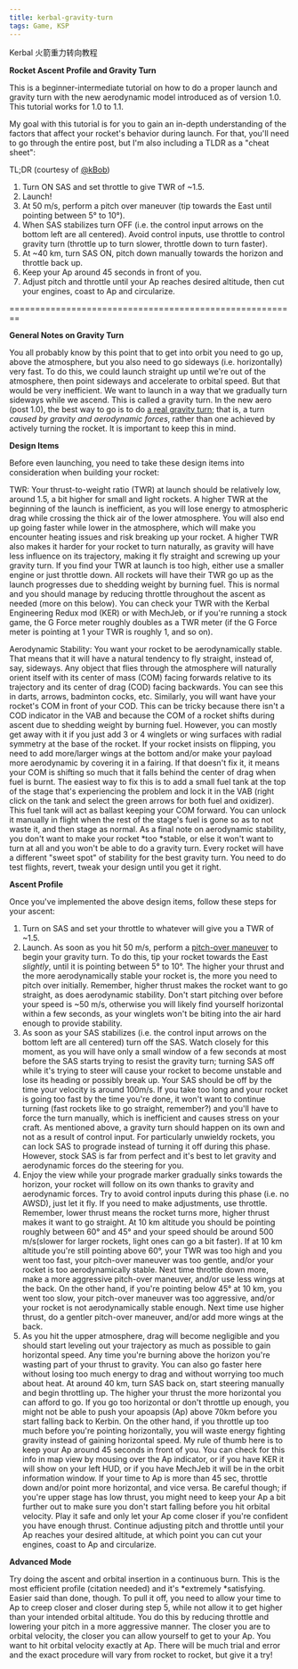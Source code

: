 ```yaml
---
title: kerbal-gravity-turn
tags: Game, KSP
---
```


Kerbal 火箭重力转向教程

**Rocket Ascent Profile and Gravity Turn**

This is a beginner-intermediate tutorial on how to do a proper launch and gravity turn with the new aerodynamic model introduced as of version 1.0. This tutorial works for 1.0 to 1.1.

My goal with this tutorial is for you to gain an in-depth understanding of the factors that affect your rocket's behavior during launch. For that, you'll need to go through the entire post, but I'm also including a TLDR as a "cheat sheet":

TL;DR (courtesy of [@kBob](http://forum.kerbalspaceprogram.com/%7B___base_url___%7D/index.php?/profile/102132-kbob/))

1. Turn ON SAS and set throttle to give TWR of ~1.5.
2. Launch!
3. At 50 m/s, perform a pitch over maneuver (tip towards the East until pointing between 5° to 10°).
4. When SAS stabilizes turn OFF (i.e. the control input arrows on the bottom left are all centered). Avoid control inputs, use throttle to control gravity turn (throttle up to turn slower, throttle down to turn faster).
5. At ~40 km, turn SAS ON, pitch down manually towards the horizon and throttle back up.
6. Keep your Ap around 45 seconds in front of you.
7. Adjust pitch and throttle until your Ap reaches desired altitude, then cut your engines, coast to Ap and circularize.

========================================================

**General Notes on Gravity Turn**

You all probably know by this point that to get into orbit you need to go up, above the atmosphere, but you also need to go sideways (i.e. horizontally) very fast. To do this, we could launch straight up until we're out of the atmosphere, then point sideways and accelerate to orbital speed. But that would be very inefficient. We want to launch in a way that we gradually turn sideways while we ascend. This is called a gravity turn. In the new aero (post 1.0), the best way to go is to do [a real gravity turn](https://en.wikipedia.org/wiki/Gravity_turn); that is, a turn *caused by gravity and aerodynamic forces*, rather than one achieved by actively turning the rocket. It is important to keep this in mind.

**Design Items**

Before even launching, you need to take these design items into consideration when building your rocket:

TWR: Your thrust-to-weight ratio (TWR) at launch should be relatively low, around 1.5, a bit higher for small and light rockets. A higher TWR at the beginning of the launch is inefficient, as you will lose energy to atmospheric drag while crossing the thick air of the lower atmosphere. You will also end up going faster while lower in the atmosphere, which will make you encounter heating issues and risk breaking up your rocket. A higher TWR also makes it harder for your rocket to turn naturally, as gravity will have less influence on its trajectory, making it fly straight and screwing up your gravity turn. If you find your TWR at launch is too high, either use a smaller engine or just throttle down. All rockets will have their TWR go up as the launch progresses due to shedding weight by burning fuel. This is normal and you should manage by reducing throttle throughout the ascent as needed (more on this below). You can check your TWR with the Kerbal Engineering Redux mod (KER) or with MechJeb, or if you're running a stock game, the G Force meter roughly doubles as a TWR meter (if the G Force meter is pointing at 1 your TWR is roughly 1, and so on).

Aerodynamic Stability: You want your rocket to be aerodynamically stable. That means that it will have a natural tendency to fly straight, instead of, say, sideways. Any object that flies through the atmosphere will naturally orient itself with its center of mass (COM) facing forwards relative to its trajectory and its center of drag (COD) facing backwards. You can see this in darts, arrows, badminton cocks, etc. Similarly, you will want have your rocket's COM in front of your COD. This can be tricky because there isn't a COD indicator in the VAB and because the COM of a rocket shifts during ascent due to shedding weight by burning fuel. However, you can mostly get away with it if you just add 3 or 4 winglets or wing surfaces with radial symmetry at the base of the rocket. If your rocket insists on flipping, you need to add more/larger wings at the bottom and/or make your payload more aerodynamic by covering it in a fairing. If that doesn't fix it, it means your COM is shifting so much that it falls behind the center of drag when fuel is burnt. The easiest way to fix this is to add a small fuel tank at the top of the stage that's experiencing the problem and lock it in the VAB (right click on the tank and select the green arrows for both fuel and oxidizer). This fuel tank will act as ballast keeping your COM forward. You can unlock it manually in flight when the rest of the stage's fuel is gone so as to not waste it, and then stage as normal. As a final note on aerodynamic stability, you don't want to make your rocket *too *stable, or else it won't want to turn at all and you won't be able to do a gravity turn. Every rocket will have a different "sweet spot" of stability for the best gravity turn. You need to do test flights, revert, tweak your design until you get it right.

**Ascent Profile**

Once you've implemented the above design items, follow these steps for your ascent:

1. Turn on SAS and set your throttle to whatever will give you a TWR of ~1.5.
2. Launch. As soon as you hit 50 m/s, perform a [pitch-over maneuver](https://en.wikipedia.org/wiki/Gravity_turn#Vertical_climb) to begin your gravity turn. To do this, tip your rocket towards the East *slightly*, until it is pointing between 5° to 10°. The higher your thrust and the more aerodynamically stable your rocket is, the more you need to pitch over initially. Remember, higher thrust makes the rocket want to go straight, as does aerodynamic stability. Don't start pitching over before your speed is ~50 m/s, otherwise you will likely find yourself horizontal within a few seconds, as your winglets won't be biting into the air hard enough to provide stability.
3. As soon as your SAS stabilizes (i.e. the control input arrows on the bottom left are all centered) turn off the SAS. Watch closely for this moment, as you will have only a small window of a few seconds at most before the SAS starts trying to resist the gravity turn; turning SAS off while it's trying to steer will cause your rocket to become unstable and lose its heading or possibly break up. Your SAS should be off by the time your velocity is around 100m/s. If you take too long and your rocket is going too fast by the time you're done, it won't want to continue turning (fast rockets like to go straight, remember?) and you'll have to force the turn manually, which is inefficient and causes stress on your craft. As mentioned above, a gravity turn should happen on its own and not as a result of control input. For particularly unwieldy rockets, you can lock SAS to prograde instead of turning it off during this phase. However, stock SAS is far from perfect and it's best to let gravity and aerodynamic forces do the steering for you.
4. Enjoy the view while your prograde marker gradually sinks towards the horizon, your rocket will follow on its own thanks to gravity and aerodynamic forces. Try to avoid control inputs during this phase (i.e. no AWSD), just let it fly. If you need to make adjustments, use throttle. Remember, lower thrust means the rocket turns more, higher thrust makes it want to go straight. At 10 km altitude you should be pointing roughly between 60° and 45° and your speed should be around 500 m/s(slower for larger rockets, light ones can go a bit faster). If at 10 km altitude you're still pointing above 60°, your TWR was too high and you went too fast, your pitch-over maneuver was too gentle, and/or your rocket is too aerodynamically stable. Next time throttle down more, make a more aggressive pitch-over maneuver, and/or use less wings at the back. On the other hand, if you're pointing below 45° at 10 km, you went too slow, your pitch-over maneuver was too aggressive, and/or your rocket is not aerodynamically stable enough. Next time use higher thrust, do a gentler pitch-over maneuver, and/or add more wings at the back.
5. As you hit the upper atmosphere, drag will become negligible and you should start leveling out your trajectory as much as possible to gain horizontal speed. Any time you're burning above the horizon you're wasting part of your thrust to gravity. You can also go faster here without losing too much energy to drag and without worrying too much about heat. At around 40 km, turn SAS back on, start steering manually and begin throttling up. The higher your thrust the more horizontal you can afford to go. If you go too horizontal or don't throttle up enough, you might not be able to push your apoapsis (Ap) above 70km before you start falling back to Kerbin. On the other hand, if you throttle up too much before you're pointing horizontally, you will waste energy fighting gravity instead of gaining horizontal speed. My rule of thumb here is to keep your Ap around 45 seconds in front of you. You can check for this info in map view by mousing over the Ap indicator, or if you have KER it will show on your left HUD, or if you have MechJeb it will be in the orbit information window. If your time to Ap is more than 45 sec, throttle down and/or point more horizontal, and vice versa. Be careful though; if you're upper stage has low thrust, you might need to keep your Ap a bit further out to make sure you don't start falling before you hit orbital velocity. Play it safe and only let your Ap come closer if you're confident you have enough thrust. Continue adjusting pitch and throttle until your Ap reaches your desired altitude, at which point you can cut your engines, coast to Ap and circularize.

**Advanced Mode**

Try doing the ascent and orbital insertion in a continuous burn. This is the most efficient profile (citation needed) and it's *extremely *satisfying. Easier said than done, though. To pull it off, you need to allow your time to Ap to creep closer and closer during step 5, while not allow it to get higher than your intended orbital altitude. You do this by reducing throttle and lowering your pitch in a more aggressive manner. The closer you are to orbital velocity, the closer you can allow yourself to get to your Ap. You want to hit orbital velocity exactly at Ap. There will be much trial and error and the exact procedure will vary from rocket to rocket, but give it a try!